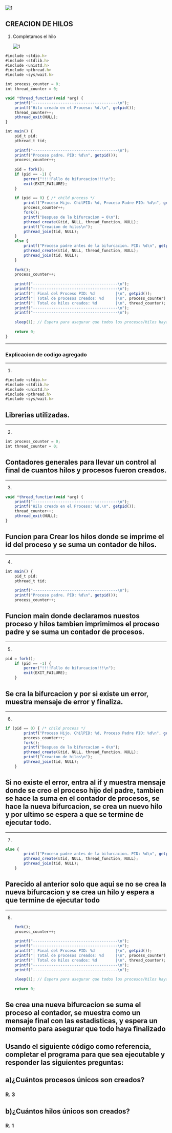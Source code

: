![1](./Img/1.png)

## CREACION DE HILOS

1. Completamos el hilo

   ![1](./Img/2.gif)

```javascript
#include <stdio.h>
#include <stdlib.h>
#include <unistd.h>
#include <pthread.h>
#include <sys/wait.h>

int process_counter = 0;
int thread_counter = 0;

void *thread_function(void *arg) {
    printf("-------------------------------------\n");
    printf("Hilo creado en el Proceso: %d.\n", getpid());
    thread_counter++;
    pthread_exit(NULL);
}

int main() {
    pid_t pid;
    pthread_t tid;
    
    printf("-------------------------------------\n");
    printf("Proceso padre. PID: %d\n", getpid());
    process_counter++;
    
    pid = fork();
    if (pid == -1) {
        perror("!!!!Fallo de bifurcacion!!!\n");
        exit(EXIT_FAILURE);
    }
    
    if (pid == 0) { /* child process */
        printf("Proceso Hijo. ChilPID: %d, Proceso Padre PID: %d\n", getpid(), getppid());
        process_counter++;
        fork();
        printf("Despues de la bifurcacion = 0\n");
        pthread_create(&tid, NULL, thread_function, NULL);
        printf("Creacion de hilos\n");
        pthread_join(tid, NULL);
    }
    else {
        printf("Proceso padre antes de la bifurcacion. PID: %d\n", getpid());
        pthread_create(&tid, NULL, thread_function, NULL);
        pthread_join(tid, NULL);
    }
    
    fork();
    process_counter++;
    
    printf("-------------------------------------\n");
    printf("-------------------------------------\n");
    printf("| Final del Proceso PID: %d         |\n", getpid());
    printf("| Total de procesos creados: %d     |\n", process_counter);
    printf("| Total de hilos creados: %d        |\n", thread_counter);
    printf("-------------------------------------\n");
    printf("-------------------------------------\n");
    
    sleep(1); // Espera para asegurar que todos los procesos/hilos hayan finalizado
    
    return 0;
}

```

---

### Explicacion de codigo agregado


---
1. 
```javascript
#include <stdio.h>
#include <stdlib.h>
#include <unistd.h>
#include <pthread.h>
#include <sys/wait.h>
```
Librerias utilizadas.
---

---
2. 
```javascript
int process_counter = 0;
int thread_counter = 0;
```
Contadores generales para llevar un control al final de cuantos hilos y procesos fueron creados.
---

---
3. 
```javascript
void *thread_function(void *arg) {
    printf("-------------------------------------\n");
    printf("Hilo creado en el Proceso: %d.\n", getpid());
    thread_counter++;
    pthread_exit(NULL);
}
```
Funcion para Crear los hilos donde se imprime el id del proceso y se suma un contador de hilos.
---

---
4. 
```javascript
int main() {
    pid_t pid;
    pthread_t tid;
    
    printf("-------------------------------------\n");
    printf("Proceso padre. PID: %d\n", getpid());
    process_counter++;
```
Funcion main donde declaramos nuestos proceso y hilos tambien imprimimos el proceso padre y se suma un contador de procesos.
---

---
5. 
```javascript
pid = fork();
    if (pid == -1) {
        perror("!!!!Fallo de bifurcacion!!!\n");
        exit(EXIT_FAILURE);
    }
```
Se cra la bifurcacion y por si existe un error, muestra mensaje de error y finaliza.
---

---
6. 
```javascript
if (pid == 0) { /* child process */
        printf("Proceso Hijo. ChilPID: %d, Proceso Padre PID: %d\n", getpid(), getppid());
        process_counter++;
        fork();
        printf("Despues de la bifurcacion = 0\n");
        pthread_create(&tid, NULL, thread_function, NULL);
        printf("Creacion de hilos\n");
        pthread_join(tid, NULL);
    }
```
Si no existe el error, entra al if y muestra mensaje donde se creo el proceso hijo del padre,
tambien se hace la suma en el contador de procesos, se hace la nueva bifurcacion, se crea un nuevo hilo y por ultimo se 
espera a que se termine de ejecutar todo.
---

---
7. 
```javascript
else {
        printf("Proceso padre antes de la bifurcacion. PID: %d\n", getpid());
        pthread_create(&tid, NULL, thread_function, NULL);
        pthread_join(tid, NULL);
    }
```
Parecido al anterior solo que aqui se no se crea la nueva bifurcacion y se crea un hilo y espera a que termine de 
ejecutar todo
---

---
8. 
```javascript
    fork();
    process_counter++;
    
    printf("-------------------------------------\n");
    printf("-------------------------------------\n");
    printf("| Final del Proceso PID: %d         |\n", getpid());
    printf("| Total de procesos creados: %d     |\n", process_counter);
    printf("| Total de hilos creados: %d        |\n", thread_counter);
    printf("-------------------------------------\n");
    printf("-------------------------------------\n");
    
    sleep(1); // Espera para asegurar que todos los procesos/hilos hayan finalizado
    
    return 0;
```
Se crea una nueva bifurcacion se suma el proceso al contador, se muestra como un mensaje final con las estadisticas,
y espera un momento para asegurar que todo haya finalizado
---


## Usando el siguiente código como referencia, completar el programa para que sea ejecutable y responder las siguientes preguntas:

## a)¿Cuántos procesos únicos son creados?
### R. 3
## b)¿Cuántos hilos únicos son creados?
### R. 1
